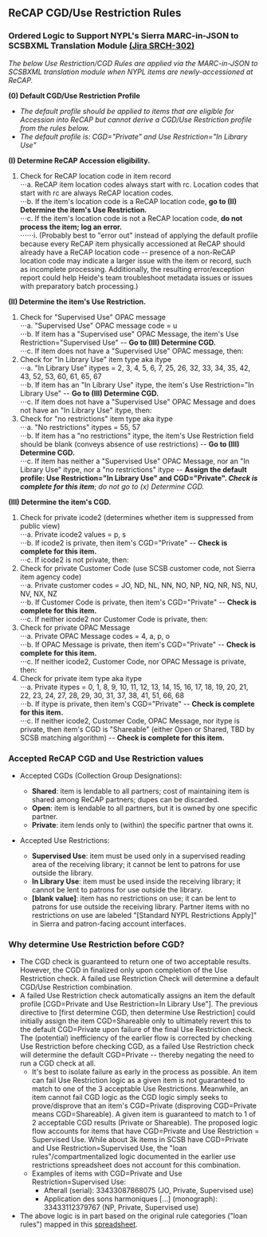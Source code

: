 ## ReCAP CGD/Use Restriction Rules
### Ordered Logic to Support NYPL's Sierra MARC-in-JSON to SCSBXML Translation Module [(Jira SRCH-302)](https://jira.nypl.org/browse/SRCH-302)

*The below Use Restriction/CGD Rules are applied via the MARC-in-JSON to SCSBXML translation module when NYPL items are newly-accessioned at ReCAP.*  
  
**(0) Default CGD/Use Restriction Profile**  

* *The default profile should be applied to items that are eligible for Accession into ReCAP but cannot derive a CGD/Use Restriction profile from the rules below.*  
* *The default profile is: CGD="Private" and Use Restriction="In Library Use"*  
  
**(I) Determine ReCAP Accession eligibility.**  
1. Check for ReCAP location code in item record  
⋅⋅⋅a. ReCAP item location codes always start with rc. Location codes that start with rc are always ReCAP location codes.  
⋅⋅⋅b. If the item's location code is a ReCAP location code, **go to (II) Determine the item's Use Restriction.**  
⋅⋅⋅c. If the item's location code is not a ReCAP location code, **do not process the item; log an error.**  
⋅⋅⋅⋅⋅⋅i. (Probably best to "error out" instead of applying the default profile because every ReCAP item physically accessioned at ReCAP should already have a ReCAP location code -- presence of a non-ReCAP location code may indicate a larger issue with the item or record, such as incomplete processing. Additionally, the resulting error/exception report could help Heide's team troubleshoot metadata issues or issues with preparatory batch processing.)   

**(II) Determine the item's Use Restriction.**  

1. Check for "Supervised Use" OPAC message  
⋅⋅⋅a. "Supervised Use" OPAC message code = u  
⋅⋅⋅b. If item has a "Supervised use" OPAC Message, the item's Use Restriction="Supervised Use" -- **Go to (III) Determine CGD.**  
⋅⋅⋅c. If item does not have a "Supervised Use" OPAC message, then:  
2. Check for "In Library Use" item type aka itype  
⋅⋅⋅a. "In Library Use" itypes = 2, 3, 4, 5, 6, 7, 25, 26, 32, 33, 34, 35, 42, 43, 52, 53, 60, 61, 65, 67  
⋅⋅⋅b. If item has an "In Library Use" itype, the item's Use Restriction="In Library Use" -- **Go to (III) Determine CGD.**  
⋅⋅⋅c. If item does not have a "Supervised Use" OPAC Message and does not have an "In Library Use" itype, then:  
3. Check for "no restrictions" item type aka itype  
⋅⋅⋅a. "No restrictions" itypes = 55, 57  
⋅⋅⋅b. If item has a "no restrictions" itype, the item's Use Restriction field should be blank (conveys absence of use restrictions) -- **Go to (III) Determine CGD.**  
⋅⋅⋅c. If item has neither a "Supervised Use" OPAC Message, nor an "In Library Use" itype, nor a "no restrictions" itype -- **Assign the default profile: Use Restriction="In Library Use" and CGD="Private". *Check is complete for this item***; *do not go to (x) Determine CGD.*  
  

**(III) Determine the item's CGD.**  
  
1. Check for private icode2 (determines whether item is suppressed from public view)  
⋅⋅⋅a. Private icode2 values = p, s  
⋅⋅⋅b. If icode2 is private, then item's CGD="Private" -- **Check is complete for this item.**  
⋅⋅⋅c. If icode2 is not private, then:  
2. Check for private Customer Code (use SCSB customer code, not Sierra item agency code)  
⋅⋅⋅a. Private customer codes = JO, ND, NL, NN, NO, NP, NQ, NR, NS, NU, NV, NX, NZ  
⋅⋅⋅b. If Customer Code is private, then item's CGD="Private" -- **Check is complete for this item.**  
⋅⋅⋅c. If neither icode2 nor Customer Code is private, then:  
3. Check for private OPAC Message  
⋅⋅⋅a. Private OPAC Message codes = 4, a, p, o  
⋅⋅⋅b. If OPAC Message is private, then item's CGD="Private" -- **Check is complete for this item.**  
⋅⋅⋅c. If neither icode2, Customer Code, nor OPAC Message is private, then:
4. Check for private item type aka itype  
⋅⋅⋅a. Private itypes = 0, 1, 8, 9, 10, 11, 12, 13, 14, 15, 16, 17, 18, 19, 20, 21, 22, 23, 24, 27, 28, 29, 30, 31, 37, 38, 41, 51, 66, 68  
⋅⋅⋅b. If itype is private, then item's CGD="Private" -- **Check is complete for this item.**  
⋅⋅⋅c. If neither icode2, Customer Code, OPAC Message, nor itype is private, then item's CGD is "Shareable" (either Open or Shared, TBD by SCSB matching algorithm) -- **Check is complete for this item.**  
  
### Accepted ReCAP CGD and Use Restriction values  

* Accepted CGDs (Collection Group Designations):  
  * **Shared**: item is lendable to all partners; cost of maintaining item is shared among ReCAP partners; dupes can be discarded.  
  * **Open**: item is lendable to all partners, but it is owned by one specific partner.  
  * **Private**: item lends only to (within) the specific partner that owns it.  

* Accepted Use Restrictions:  
  * **Supervised Use**: item must be used only in a supervised reading area of the receiving library; it cannot be lent to patrons for use outside the library.  
  * **In Library Use**: item must be used inside the receiving library; it cannot be lent to patrons for use outside the library.  
  * **[blank value]**: item has no restrictions on use; it can be lent to patrons for use outside the receiving library. Partner items with no restrictions on use are labeled "[Standard NYPL Restrictions Apply]" in Sierra and patron-facing account interfaces.  
  
### Why determine Use Restriction before CGD?  

* The CGD check is guaranteed to return one of two acceptable results. However, the CGD in finalized only upon completion of the Use Restriction check. A failed use Restriction Check will determine a default CGD/Use Restriction combination.  
* A failed Use Restriction check automatically assigns an item the default profile [CGD=Private and Use Restriction=In Library Use"]. The previous directive to [first determine CGD, then determine Use Restriction] could initially assign the item CGD=Shareable only to ultimately revert this to the default CGD=Private upon failure of the final Use Restriction check. The (potential) inefficiency of the earlier flow is corrected by checking Use Restriction before checking CGD, as a failed Use Restriction check will determine the default CGD=Private -- thereby negating the need to run a CGD check at all.  
  * It's best to isolate failure as early in the process as possible. An item can fail Use Restriction logic as a given item is not guaranteed to match to one of the 3 acceptable Use Restrictions. Meanwhile, an item cannot fail CGD logic as the CGD logic simply seeks to prove/disprove that an item's CGD=Private (disproving CGD=Private means CGD=Shareable). A given item is guaranteed to match to 1 of 2 acceptable CGD results (Private or Shareable). 
The proposed logic flow accounts for items that have CGD=Private and Use Restriction = Supervised Use. While about 3k items in SCSB have CGD=Private and Use Restriction=Supervised Use, the "loan rules"/compartmentalized logic documented in the earlier use restrictions spreadsheet does not account for this combination.   
  * Examples of items with CGD=Private and Use Restriction=Supervised Use:
    * Afterall (serial): 33433087868075 (JO, Private, Supervised use)
    * Application des sons harmoniques [...] (monograph): 33433112379767 (NP, Private, Supervised use)
* The above logic is in part based on the original rule categories ("loan rules") mapped in this [spreadsheet](https://docs.google.com/spreadsheets/d/10Cd4cv8W-ijKF6pyp7MQleWn2ExGL2sRXd-tz0BpWpE/edit#gid=462497452).  


